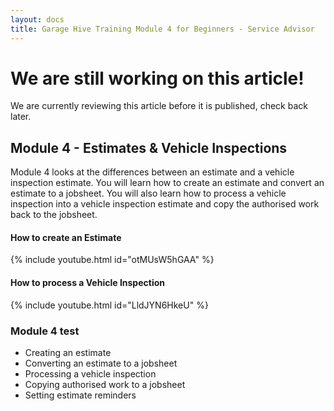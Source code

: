 ```yaml
---
layout: docs
title: Garage Hive Training Module 4 for Beginners - Service Advisor
--- 
```


<a name="top"></a>

# We are still working on this article!
We are currently reviewing this article before it is published, check back later.

## Module 4 - Estimates & Vehicle Inspections

Module 4 looks at the differences between an estimate and a vehicle inspection estimate. You will learn how to create an estimate and convert an estimate to a jobsheet. You will also learn how to process a vehicle inspection into a vehicle inspection estimate and copy the authorised work back to the jobsheet. 


####  How to create an Estimate

{% include youtube.html id="otMUsW5hGAA" %}


#### How to process a Vehicle Inspection

{% include youtube.html id="LldJYN6HkeU" %}



### Module 4 test

* Creating an estimate
* Converting an estimate to a jobsheet
* Processing a vehicle inspection
* Copying authorised work to a jobsheet
* Setting estimate reminders

